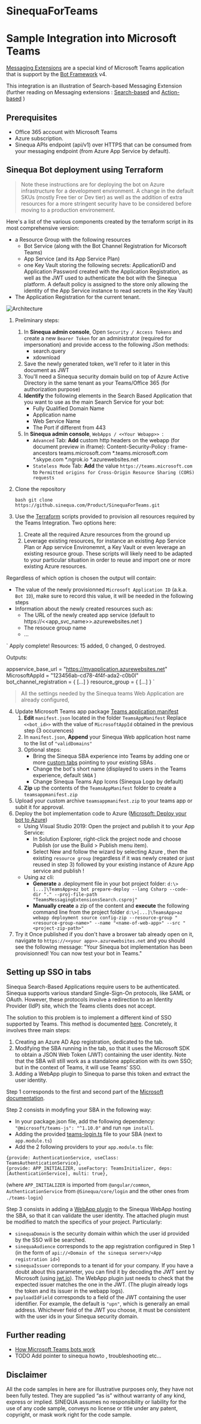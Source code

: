 # SinequaForTeams

# Sample Integration into Microsoft Teams

[Messaging Extensions](https://docs.microsoft.com/en-us/microsoftteams/platform/messaging-extensions/what-are-messaging-extensions) are a special kind of Microsoft Teams application that is support by the [Bot Framework](https://dev.botframework.com) v4.

This integration is an illustration of Search-based Messaging Extension (further reading on Messaging extensions : [Search-based](https://docs.microsoft.com/en-us/microsoftteams/platform/messaging-extensions/how-to/search-commands/define-search-command) and [Action-based](https://docs.microsoft.com/en-us/microsoftteams/platform/messaging-extensions/how-to/action-commands/define-action-command) )


## Prerequisites

- Office 365 account with Microsoft Teams  
- Azure subscription.
- Sinequa APIs endpoint (api/v1) over HTTPS that can be consumed from your messaging endpoint (from Azure App Service by default). 


## Sinequa Bot deployment using Terraform 

> Note these instructions are for deploying the bot on Azure infrastructure for a development environment.
> A change in the default SKUs (mostly Free tier or Dev tier) as well as the addition of extra resources for a more stringent security have to be considered before moving to a production environement. 

Here's a list of the various components created by the terraform script in its most comprehensive version:
- a Resource Group with the following resources 
  -  Bot Service (along with the Bot Channel Registration for Micorsoft Teams)
  -  App Service (and its App Service Plan)
  -  one Key Vault storing the following secrets: ApplicationID and Application Password created with the Application Registration, as well as the JWT used to authenticate the bot with the Sinequa platform. A default policy is assigned to the store only allowing the identity of the App Service instance to read secrets in the Key Vault)
-  The Application Registration for the current tenant.    


![Architecture](/Images/Teams-bot.png)


1. Preliminary steps:
   1. In **Sinequa admin console**, Open `Security / Access Tokens` and create a new `Bearer Token` for an administrator (required for impersonation) and provide access to the following JSon methods:
      - search.query
      - xdownload  
   2. Save the newly generated token, we'll refer to it later in this document as JWT
   3. You'll need a Sinequa security domain build on top of Azure Active Directory in the same tenant as your Teams/Office 365 (for authorization purpose) 
   4. **Identify** the following elements in the Search Based Application that you want to use as the main Search Service for your bot:
      - Fully Qualified Domain Name 
      - Application name
      - Web Service Name
      - The Port if different from 443
   5. In **Sinequa admin console**, `WebApps / <<Your Webapp>> `:
      - `Advanced` Tab: **Add** custom http headers on the webapp (for document preview in iframe): Content-Security-Policy : frame-ancestors teams.microsoft.com *.teams.microsoft.com *.skype.com *.ngrok.io *.azurewebsites.net
      - `Stateless Mode` Tab: **Add**  the value ``https://teams.microsoft.com`` to `Permitted origins for Cross-Origin Resource Sharing (CORS) requests`  


2. Clone the repository

    `bash
    git clone https://github.sinequa.com/Product/SinequaForTeams.git
    `

3. Use the [Terraform](https://learn.hashicorp.com/collections/terraform/azure-get-started) scripts provided to provision all resources required by the Teams Integration.
Two options here: 
   1. Create all the required Azure resources from the ground up 
   2. Leverage existing resources, for instance an existing App Service Plan or App service Environemnt,  a Key Vault or even leverage an existing resource group. These scripts will likely need to be adapted to your particular situation in 
   order to reuse and import one or more existing Azure resources.
  
Regardless of which option is chosen the output will contain:
- The value of the newly provisionned `Microsoft Application ID` (a.k.a. `Bot ID`), make sure to record this value, it will be needed in the following steps
- Information about the newly created resources such as: 
  - The URL of the newly created app service (default to https://<<app_svc_name>>.azurewebsites.net )
  - The resouce group name
  - ...

`
Apply complete! Resources: 15 added, 0 changed, 0 destroyed.

Outputs:

appservice_base_url = "https://myapplication.azurewebsites.net"
MicrosoftAppId = "123456ab-cd78-4f4f-ada2-c0b0l"
bot_channel_registration = {
[...]
}
resource_group =  {
[...]
}
`

>All the settings needed by the Sinequa teams Web Application are already configured, 

4. Update Microsoft Teams app package [Teams application manifest](https://docs.microsoft.com/en-us/microsoftteams/platform/concepts/build-and-test/apps-package)  
   1. **Edit** `manifest.json` located in the folder `TeamsAppManifest` Replace `<<bot_id>>` with the value of `MicrosoftAppId` obtained in the previous step (3 occurences)
   2. In `manifest.json`, **Append** your Sinequa Web application host name to the list of  `"validDomains"`
   3. Optional steps:  
      - Bring the Sinequa SBA experience into Teams by adding one or more [custom tabs](https://docs.microsoft.com/en-us/microsoftteams/platform/tabs/what-are-tabs) pointing to your existing SBAs .
      - Change the bot's short name (displayed to users in the Teams experience, default `SNQA` ) 
      - Change Sinequa Teams App Icons (Sinequa Logo by default)
   4. **Zip** up the contents of the `TeamsAppManifest` folder to create a `teamsappmanifest.zip` 
5. Upload your custom archive `teamsappmanifest.zip` to your teams app or subit it for approval. 
6. Deploy the bot implementation code to Azure ([Microsoft: Deploy your bot to Azure](https://aka.ms/deploy-your-bot))
   - Using Visual Studio 2019: Open the project and publish it to your App Service:
     - In Solution Explorer, right-click the project node and choose Publish (or use the Build > Publish menu item).
     - Select New and follow the wizard by selecting Azure , then the existing `resource group` (regardless if it was newly created or just reused in step 3) 
     followed by your existing instance of Azure App service and publish !
   - Using az cli: 
     - **Generate** a .deployment file in your bot project folder: 
     `d:\>[...]\TeamsApp>az bot prepare-deploy --lang Csharp --code-dir "." --proj-file-path "TeamsMessagingExtensionsSearch.csproj"`
     - **Manually create** a zip of the content <project-zip-path>  and **execute** the following command line from the project folder `d:\>[...]\TeamsApp>az webapp deployment source config-zip --resource-group "<resource-group-name>" --name "<name-of-web-app>" --src "<project-zip-path>"`
7.  Try it
    Once published if you don't have a broswer tab already open on it, navigate to `https://<<your app>>.azurewebsites.net` and you should see the following message:
   "Your Sinequa bot implementation has been provisionned! You can now test your bot in Teams." 
    

## Setting up SSO in tabs
  
Sinequa Search-Based Applications require users to be authenticated. Sinequa supports various standard Single-Sign-On protocols, like SAML or OAuth. However, these protocols involve a redirection to an Identity Provider (IdP) site, which the Teams clients does not accept.

The solution to this problem is to implement a different kind of SSO supported by Teams. This method is documented [here](https://docs.microsoft.com/en-us/microsoftteams/platform/tabs/how-to/authentication/auth-aad-sso). Concretely, it involves three main steps:
  1. Creating an Azure AD App registration, dedicated to the tab.
  2. Modifying the SBA running in the tab, so that it uses the Microsoft SDK to obtain a JSON Web Token (JWT) containing the user identity. Note that the SBA will still work as a standalone application with its own SSO; but in the context of Teams, it will use Teams' SSO.
  3. Adding a WebApp plugin to Sinequa to parse this token and extract the user identity.

Step 1 corresponds to the first and second part of the [Microsoft documentation](https://docs.microsoft.com/en-us/microsoftteams/platform/tabs/how-to/authentication/auth-aad-sso?tabs=dotnet#1-create-your-azure-ad-application).

Step 2 consists in modyfing your SBA in the following way:
  - In your package.json file, add the following dependency: `"@microsoft/teams-js": "^1.10.0"` and run `npm install`.
  - Adding the provided [teams-login.ts](https://github.com/sinequa/SinequaForTeams/blob/main/Tab-SSO/teams-login.ts) file to your SBA (next to `app.module.ts`)
  - Add the 2 following providers to your `app.module.ts` file:

```
{provide: AuthenticationService, useClass: TeamsAuthenticationService},
{provide: APP_INITIALIZER, useFactory: TeamsInitializer, deps: [AuthenticationService], multi: true},  
```
(where `APP_INITIALIZER` is imported from `@angular/common`, `AuthenticationService` from `@Sinequa/core/login` and the other ones from `./teams-login`)
  
Step 3 consists in adding a [WebApp plugin](https://github.com/sinequa/SinequaForTeams/blob/main/Tab-SSO/TeamsWebappPlugin.cs) to the Sinequa WebApp hosting the SBA, so that it can validate the user identity. The attached plugin must be modified to match the specifics of your project. Particularly:
  - `sinequaDomain` is the security domain within which the user id provided by the SSO will be searched.
  - `sinequaAudience` corresponds to the app registration configured in Step 1 (in the form of `api://<Domain of the sinequa server>/<App registration id>`)
  - `sinequaIssuer` correponds to a tenant id for your company. If you have a doubt about this parameter, you can find it by decoding the JWT sent by Microsoft (using [jwt.io](https://jwt.io/)). The WebApp plugin just needs to check that the expected issuer matches the one in the JWT. (The plugin already logs the token and its issuer in the webapp logs).
  - `payloadIdField` corresponds to a field of the JWT containing the user identifier. For example, the default is `"upn"`, which is generally an email address. Whichever field of the JWT you choose, it must be consistent with the user ids in your Sinequa security domain.

## Further reading

- [How Microsoft Teams bots work](https://docs.microsoft.com/en-us/azure/bot-service/bot-builder-basics-teams?view=azure-bot-service-4.0&tabs=javascript)
- TODO Add pointer to sinequa howto , troubleshooting etc... 


## Disclaimer
All the code samples in here are for illustrative purposes only, they have not been fully tested. They are supplied “as is” without warranty of any kind, express or implied. SINEQUA assumes no responsibility or liability for the use of any code sample, conveys no license or title under any patent, copyright, or mask work right for the code sample.


